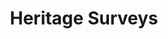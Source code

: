---
label: "Part 2"
title: "Heritage Surveys"
layout: "table-of-contents"
class: "pdf-heading-only"
presentation: "list"
order: 55
---